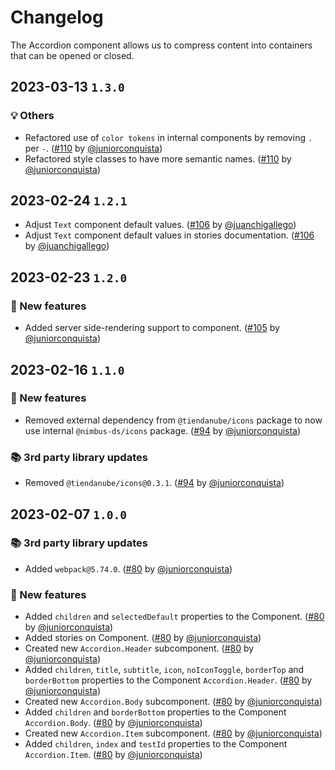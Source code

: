 # Changelog

The Accordion component allows us to compress content into containers that can be opened or closed.

## 2023-03-13 `1.3.0`

### 💡 Others

- Refactored use of `color tokens` in internal components by removing `.` per `-`. ([#110](https://github.com/TiendaNube/nimbus-design-system/pull/110) by [@juniorconquista](https://github.com/juniorconquista))
- Refactored style classes to have more semantic names. ([#110](https://github.com/TiendaNube/nimbus-design-system/pull/110) by [@juniorconquista](https://github.com/juniorconquista))

## 2023-02-24 `1.2.1`

- Adjust `Text` component default values. ([#106](https://github.com/TiendaNube/nimbus-design-system/pull/106) by [@juanchigallego](https://github.com/juanchigallego))
- Adjust `Text` component default values in stories documentation. ([#106](https://github.com/TiendaNube/nimbus-design-system/pull/106) by [@juanchigallego](https://github.com/juanchigallego))

## 2023-02-23 `1.2.0`

### 🎉 New features

- Added server side-rendering support to component. ([#105](https://github.com/TiendaNube/nimbus-design-system/pull/105) by [@juniorconquista](https://github.com/juniorconquista))

## 2023-02-16 `1.1.0`

### 🎉 New features

- Removed external dependency from `@tiendanube/icons` package to now use internal `@nimbus-ds/icons` package. ([#94](https://github.com/TiendaNube/nimbus-design-system/pull/#94) by [@juniorconquista](https://github.com/juniorconquista))

### 📚 3rd party library updates

- Removed `@tiendanube/icons@0.3.1`. ([#94](https://github.com/TiendaNube/nimbus-design-system/pull/#94) by [@juniorconquista](https://github.com/juniorconquista))

## 2023-02-07 `1.0.0`

### 📚 3rd party library updates

- Added `webpack@5.74.0`. ([#80](https://github.com/TiendaNube/nimbus-design-system/pull/80) by [@juniorconquista](https://github.com/juniorconquista))

### 🎉 New features

- Added `children` and `selectedDefault` properties to the Component. ([#80](https://github.com/TiendaNube/nimbus-design-system/pull/80) by [@juniorconquista](https://github.com/juniorconquista))
- Added stories on Component. ([#80](https://github.com/TiendaNube/nimbus-design-system/pull/80) by [@juniorconquista](https://github.com/juniorconquista))
- Created new `Accordion.Header` subcomponent. ([#80](https://github.com/TiendaNube/nimbus-design-system/pull/80) by [@juniorconquista](https://github.com/juniorconquista))
- Added `children`, `title`, `subtitle`, `icon`, `noIconToggle`, `borderTop` and `borderBottom` properties to the Component `Accordion.Header`. ([#80](https://github.com/TiendaNube/nimbus-design-system/pull/80) by [@juniorconquista](https://github.com/juniorconquista))
- Created new `Accordion.Body` subcomponent. ([#80](https://github.com/TiendaNube/nimbus-design-system/pull/80) by [@juniorconquista](https://github.com/juniorconquista))
- Added `children` and `borderBottom` properties to the Component `Accordion.Body`. ([#80](https://github.com/TiendaNube/nimbus-design-system/pull/80) by [@juniorconquista](https://github.com/juniorconquista))
- Created new `Accordion.Item` subcomponent. ([#80](https://github.com/TiendaNube/nimbus-design-system/pull/80) by [@juniorconquista](https://github.com/juniorconquista))
- Added `children`, `index` and `testId` properties to the Component `Accordion.Item`. ([#80](https://github.com/TiendaNube/nimbus-design-system/pull/80) by [@juniorconquista](https://github.com/juniorconquista))
